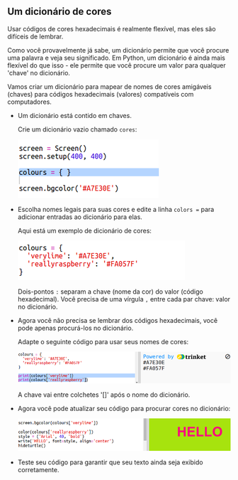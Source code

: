 ## Um dicionário de cores

Usar códigos de cores hexadecimais é realmente flexível, mas eles são difíceis de lembrar.

Como você provavelmente já sabe, um dicionário permite que você procure uma palavra e veja seu significado. Em Python, um dicionário é ainda mais flexível do que isso - ele permite que você procure um valor para qualquer 'chave' no dicionário.

Vamos criar um dicionário para mapear de nomes de cores amigáveis ​​(chaves) para códigos hexadecimais (valores) compatíveis com computadores.

+ Um dicionário está contido em chaves.
    
    Crie um dicionário vazio chamado `cores`:
    
    ![captura de tela](images/colourful-dict.png)

+ Escolha nomes legais para suas cores e edite a linha `colors =` para adicionar entradas ao dicionário para elas.
    
    Aqui está um exemplo de dicionário de cores:
    
    ![captura de tela](images/colourful-colours.png)
    
    Dois-pontos `:` separam a chave (nome da cor) do valor (código hexadecimal). Você precisa de uma vírgula `,` entre cada par chave: valor no dicionário.

+ Agora você não precisa se lembrar dos códigos hexadecimais, você pode apenas procurá-los no dicionário.
    
    Adapte o seguinte código para usar seus nomes de cores:
    
    ![captura de tela](images/colourful-entries.png)
    
    A chave vai entre colchetes '[]' após o nome do dicionário.

+ Agora você pode atualizar seu código para procurar cores no dicionário:
    
    ![captura de tela](images/colourful-use.png)

+ Teste seu código para garantir que seu texto ainda seja exibido corretamente.